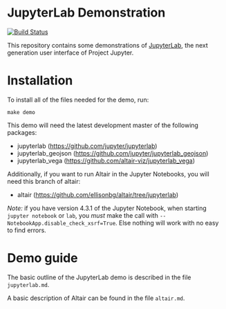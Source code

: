 # JupyterLab Demonstration

[![Build Status](https://travis-ci.org/jupyterlab/jupyterlab-demo.svg?branch=master)](https://travis-ci.org/jupyterlab/jupyterlab-demo)

This repository contains some demonstrations of
[JupyterLab](https://github.com/jupyter/jupyterlab), the next
generation user interface of Project Jupyter.

# Installation

To install all of the files needed for the demo, run:

    make demo

This demo will need the latest development master of the following
packages:

* jupyterlab (https://github.com/jupyter/jupyterlab)
* jupyterlab_geojson (https://github.com/jupyter/jupyterlab_geojson)
* jupyterlab_vega (https://github.com/altair-viz/jupyterlab_vega)

Additionally, if you want to run Altair in the Jupyter Notebooks, you will need
this branch of altair:

* altair (https://github.com/ellisonbg/altair/tree/jupyterlab)

*Note:* if you have version 4.3.1 of the Jupyter Notebook, when starting `jupyter notebook` or `lab`, you *must* make the call with `--NotebookApp.disable_check_xsrf=True`.  Else nothing will work with no easy to find errors.

# Demo guide

The basic outline of the JupyterLab demo is described in the file `jupyterlab.md`.

A basic description of Altair can be found in the file `altair.md`.
